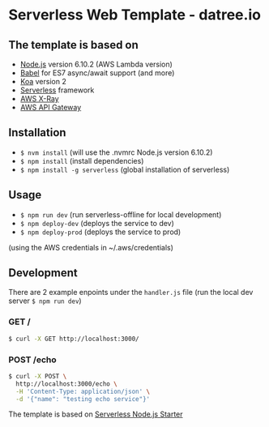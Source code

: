# Serverless Web Template - datree.io

## The template is based on

* [Node.js](https://nodejs.org/) version 6.10.2 (AWS Lambda version)
* [Babel](https://babeljs.io/) for ES7 async/await support (and more)
* [Koa](http://koajs.com/) version 2
* [Serverless](https://serverless.com/) framework
* [AWS X-Ray](https://aws.amazon.com/xray/)
* [AWS API Gateway](https://aws.amazon.com/api-gateway/)

## Installation

* `$ nvm install` (will use the .nvmrc Node.js version 6.10.2)
* `$ npm install` (install dependencies)
* `$ npm install -g serverless` (global installation of serverless)

## Usage

* `$ npm run dev` (run serverless-offline for local development)
* `$ npm deploy-dev` (deploys the service to dev)
* `$ npm deploy-prod` (deploys the service to prod)

(using the AWS credentials in ~/.aws/credentials)

## Development

There are 2 example enpoints under the `handler.js` file (run the local dev server `$ npm run dev`)

### GET /

```bash
$ curl -X GET http://localhost:3000/
```

### POST /echo

```bash
$ curl -X POST \
  http://localhost:3000/echo \
  -H 'Content-Type: application/json' \
  -d '{"name": "testing echo service"}'
```

The template is based on [Serverless Node.js Starter](https://github.com/AnomalyInnovations/serverless-nodejs-starter)
